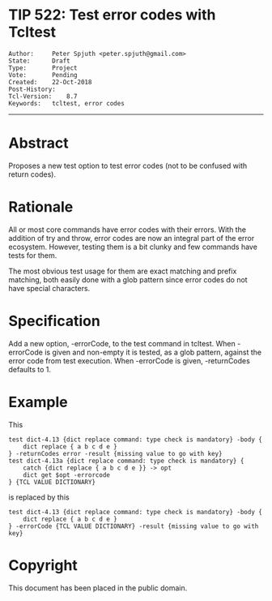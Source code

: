 # TIP 522: Test error codes with Tcltest
	Author:		Peter Spjuth <peter.spjuth@gmail.com>
	State:		Draft
	Type:		Project
	Vote:		Pending
	Created:	22-Oct-2018
	Post-History:
	Tcl-Version:	8.7
	Keywords:	tcltest, error codes
-----

# Abstract

Proposes a new test option to test error codes (not to be confused with
return codes).

# Rationale

All or most core commands have error codes with their errors.
With the addition of try and throw, error codes are now an integral part
of the error ecosystem.
However, testing them is a bit clunky and few commands have tests for them.

The most obvious test usage for them are exact matching and prefix matching,
both easily done with a glob pattern since error codes do not have special
characters.

# Specification

Add a new option, -errorCode, to the test command in tcltest.
When -errorCode is given and non-empty it is tested, as a glob pattern,
against the error code from test execution.
When -errorCode is given, -returnCodes defaults to 1.

# Example

This

	test dict-4.13 {dict replace command: type check is mandatory} -body {
	    dict replace { a b c d e }
	} -returnCodes error -result {missing value to go with key}
	test dict-4.13a {dict replace command: type check is mandatory} {
	    catch {dict replace { a b c d e }} -> opt
	    dict get $opt -errorcode
	} {TCL VALUE DICTIONARY}

is replaced by this

	test dict-4.13 {dict replace command: type check is mandatory} -body {
	    dict replace { a b c d e }
	} -errorCode {TCL VALUE DICTIONARY} -result {missing value to go with key}

# Copyright

This document has been placed in the public domain.
